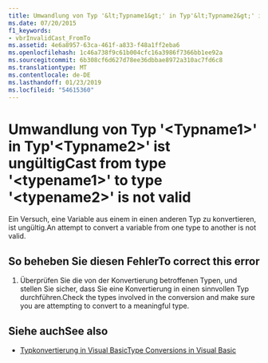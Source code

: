 ```yaml
---
title: Umwandlung von Typ '&lt;Typname1&gt;' in Typ'&lt;Typname2&gt;' ist ungültig
ms.date: 07/20/2015
f1_keywords:
- vbrInvalidCast_FromTo
ms.assetid: 4e6a8957-63ca-461f-a833-f48a1ff2eba6
ms.openlocfilehash: 1c46a738f9c61b004cfc16a3986f7366bb1ee92a
ms.sourcegitcommit: 6b308cf6d627d78ee36dbbae8972a310ac7fd6c8
ms.translationtype: MT
ms.contentlocale: de-DE
ms.lasthandoff: 01/23/2019
ms.locfileid: "54615360"
---
```

# <a name="cast-from-type-lttypename1gt-to-type-lttypename2gt-is-not-valid"></a><span data-ttu-id="7cb27-102">Umwandlung von Typ '&lt;Typname1&gt;' in Typ'&lt;Typname2&gt;' ist ungültig</span><span class="sxs-lookup"><span data-stu-id="7cb27-102">Cast from type '&lt;typename1&gt;' to type '&lt;typename2&gt;' is not valid</span></span>
<span data-ttu-id="7cb27-103">Ein Versuch, eine Variable aus einem in einen anderen Typ zu konvertieren, ist ungültig.</span><span class="sxs-lookup"><span data-stu-id="7cb27-103">An attempt to convert a variable from one type to another is not valid.</span></span>  
  
## <a name="to-correct-this-error"></a><span data-ttu-id="7cb27-104">So beheben Sie diesen Fehler</span><span class="sxs-lookup"><span data-stu-id="7cb27-104">To correct this error</span></span>  
  
1.  <span data-ttu-id="7cb27-105">Überprüfen Sie die von der Konvertierung betroffenen Typen, und stellen Sie sicher, dass Sie eine Konvertierung in einen sinnvollen Typ durchführen.</span><span class="sxs-lookup"><span data-stu-id="7cb27-105">Check the types involved in the conversion and make sure you are attempting to convert to a meaningful type.</span></span>  
  
## <a name="see-also"></a><span data-ttu-id="7cb27-106">Siehe auch</span><span class="sxs-lookup"><span data-stu-id="7cb27-106">See also</span></span>
- [<span data-ttu-id="7cb27-107">Typkonvertierung in Visual Basic</span><span class="sxs-lookup"><span data-stu-id="7cb27-107">Type Conversions in Visual Basic</span></span>](../../visual-basic/programming-guide/language-features/data-types/type-conversions.md)
